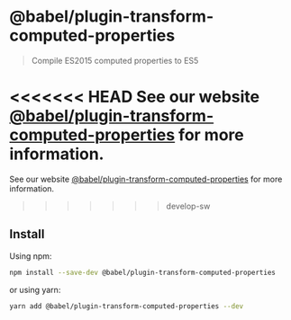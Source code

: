 # @babel/plugin-transform-computed-properties

> Compile ES2015 computed properties to ES5

<<<<<<< HEAD
See our website [@babel/plugin-transform-computed-properties](https://babeljs.io/docs/en/next/babel-plugin-transform-computed-properties.html) for more information.
=======
See our website [@babel/plugin-transform-computed-properties](https://babeljs.io/docs/babel-plugin-transform-computed-properties) for more information.
>>>>>>> develop-sw

## Install

Using npm:

```sh
npm install --save-dev @babel/plugin-transform-computed-properties
```

or using yarn:

```sh
yarn add @babel/plugin-transform-computed-properties --dev
```
